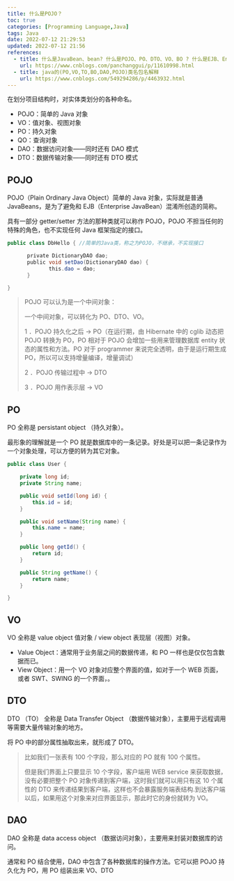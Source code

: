```yaml
---
title: 什么是POJO？
toc: true
categories: [Programming Language,Java]
tags: Java
date: 2022-07-12 21:29:53
updated: 2022-07-12 21:56
references:
  - title: 什么是JavaBean、bean? 什么是POJO、PO、DTO、VO、BO ? 什么是EJB、EntityBean？
    url: https://www.cnblogs.com/panchanggui/p/11610998.html
  - title: java的(PO,VO,TO,BO,DAO,POJO)类名包名解释
    url: https://www.cnblogs.com/549294286/p/4463932.html
---
```


在划分项目结构时，对实体类划分的各种命名。

- POJO：简单的 Java 对象
- VO：值对象、视图对象
- PO：持久对象
- QO：查询对象
- DAO：数据访问对象——同时还有 DAO 模式
- DTO：数据传输对象——同时还有 DTO 模式

<!-- more -->

## POJO

POJO（Plain Ordinary Java Object）简单的 Java 对象，实际就是普通 JavaBeans，是为了避免和 EJB（Enterprise JavaBean）混淆所创造的简称。

具有一部分 getter/setter 方法的那种类就可以称作 POJO，POJO 不担当任何的特殊的角色，也不实现任何 Java 框架指定的接口。

```java
public class DbHello { //简单的Java类，称之为POJO，不继承，不实现接口

   　　private DictionaryDAO dao;
   　　public void setDao(DictionaryDAO dao) {
          　　this.dao = dao;
   　　}

}
```

> POJO 可以认为是一个中间对象：
>
> 一个中间对象，可以转化为 PO、DTO、VO。
>
> 1 ．POJO 持久化之后 -> PO（在运行期，由 Hibernate 中的 cglib 动态把 POJO 转换为 PO，PO 相对于 POJO 会增加一些用来管理数据库 entity 状态的属性和方法。PO 对于 programmer 来说完全透明，由于是运行期生成 PO，所以可以支持增量编译，增量调试）
>
> 2 ．POJO 传输过程中 -> DTO
>
> 3 ．POJO 用作表示层 -> VO

## PO

PO 全称是 persistant object （持久对象）。

最形象的理解就是一个 PO 就是数据库中的一条记录。好处是可以把一条记录作为一个对象处理，可以方便的转为其它对象。

```java
public class User {

    private long id;
    private String name;

    public void setId(long id) {
        this.id = id;
    }

    public void setName(String name) {
        this.name = name;
    }

    public long getId() {
        return id;
    }

    public String getName() {
        return name;
    }

} 
```

## VO

VO 全称是 value object 值对象 / view object 表现层（视图）对象。

- Value Object：通常用于业务层之间的数据传递，和 PO 一样也是仅仅包含数据而已。
- View Object：用一个 VO 对象对应整个界面的值，如对于一个 WEB 页面，或者 SWT、SWING 的一个界面，。

## DTO

DTO （TO） 全称是 Data Transfer Object （数据传输对象），主要用于远程调用等需要大量传输对象的地方。

将 PO 中的部分属性抽取出来，就形成了 DTO。

> 比如我们一张表有 100 个字段，那么对应的 PO 就有 100 个属性。
>
> 但是我们界面上只要显示 10 个字段，客户端用 WEB service 来获取数据，没有必要把整个 PO 对象传递到客户端，这时我们就可以用只有这 10 个属性的 DTO 来传递结果到客户端，这样也不会暴露服务端表结构.到达客户端以后，如果用这个对象来对应界面显示，那此时它的身份就转为 VO。

## DAO

DAO 全称是 data access object （数据访问对象），主要用来封装对数据库的访问。

通常和 PO 结合使用，DAO 中包含了各种数据库的操作方法。它可以把 POJO 持久化为 PO，用 PO 组装出来 VO、DTO
